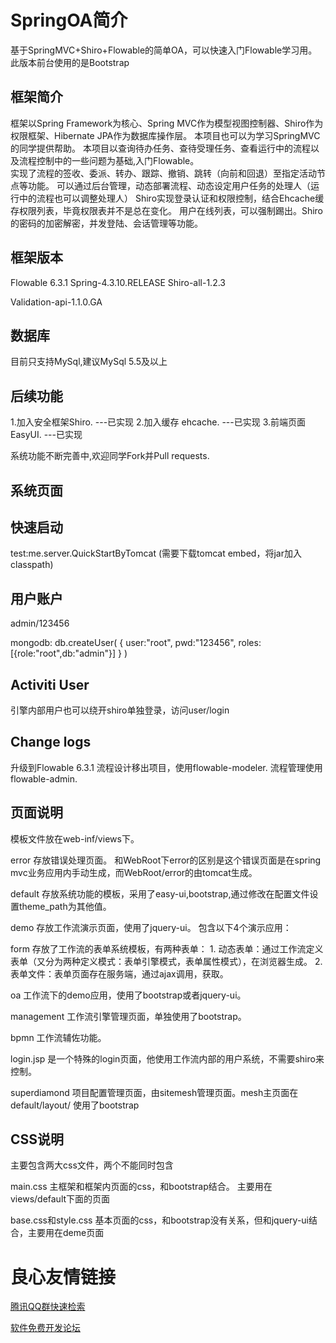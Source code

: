 SpringOA简介
========

基于SpringMVC+Shiro+Flowable的简单OA，可以快速入门Flowable学习用。
此版本前台使用的是Bootstrap

框架简介
--------
框架以Spring Framework为核心、Spring MVC作为模型视图控制器、Shiro作为权限框架、Hibernate JPA作为数据库操作层。 
本项目也可以为学习SpringMVC的同学提供帮助。 
本项目以查询待办任务、查待受理任务、查看运行中的流程以及流程控制中的一些问题为基础,入门Flowable。  
实现了流程的签收、委派、转办、跟踪、撤销、跳转（向前和回退）至指定活动节点等功能。 
可以通过后台管理，动态部署流程、动态设定用户任务的处理人（运行中的流程也可以调整处理人） 
Shiro实现登录认证和权限控制，结合Ehcache缓存权限列表，毕竟权限表并不是总在变化。
用户在线列表，可以强制踢出。Shiro的密码的加密解密，并发登陆、会话管理等功能。

框架版本
--------
 
 Flowable 6.3.1 
 Spring-4.3.10.RELEASE 
 Shiro-all-1.2.3 

 Validation-api-1.1.0.GA 
 

数据库
-------
 
 目前只支持MySql,建议MySql 5.5及以上 
 


后续功能
--------
1.加入安全框架Shiro. ---已实现 
2.加入缓存 ehcache.  ---已实现 
3.前端页面 EasyUI.   ---已实现 

系统功能不断完善中,欢迎同学Fork并Pull requests.

系统页面
--------
 
快速启动
--------
test:me.server.QuickStartByTomcat  (需要下载tomcat embed，将jar加入classpath)
   
用户账户
--------
admin/123456

mongodb:
db.createUser(
     {
       user:"root",
       pwd:"123456",
       roles:[{role:"root",db:"admin"}]
     }
  )

Activiti User
--------------
引擎内部用户也可以绕开shiro单独登录，访问user/login


Change logs
-------------
升级到Flowable 6.3.1
流程设计移出项目，使用flowable-modeler.
流程管理使用flowable-admin.


页面说明
-------------
模板文件放在web-inf/views下。

error 存放错误处理页面。 和WebRoot下error的区别是这个错误页面是在spring mvc业务应用内手动生成，而WebRoot/error的由tomcat生成。

default 存放系统功能的模板，采用了easy-ui,bootstrap,通过修改在配置文件设置theme_path为其他值。 

demo 存放工作流演示页面，使用了jquery-ui。 包含以下4个演示应用：

form 存放了工作流的表单系统模板，有两种表单： 
	1. 动态表单：通过工作流定义表单（又分为两种定义模式：表单引擎模式，表单属性模式），在浏览器生成。
	2. 表单文件：表单页面存在服务端，通过ajax调用，获取。

oa 工作流下的demo应用，使用了bootstrap或者jquery-ui。 

management 工作流引擎管理页面，单独使用了bootstrap。 

bpmn 工作流辅佐功能。

login.jsp 是一个特殊的login页面，他使用工作流内部的用户系统，不需要shiro来控制。



superdiamond 项目配置管理页面，由sitemesh管理页面。mesh主页面在default/layout/ 使用了bootstrap


CSS说明
-------
主要包含两大css文件，两个不能同时包含

main.css
主框架和框架内页面的css，和bootstrap结合。 主要用在views/default下面的页面

base.css和style.css
基本页面的css，和bootstrap没有关系，但和jquery-ui结合，主要用在deme页面








 # 良心友情链接

[腾讯QQ群快速检索](http://u.720life.cn/s/8cf73f7c)

[软件免费开发论坛](http://u.720life.cn/s/bbb01dc0)